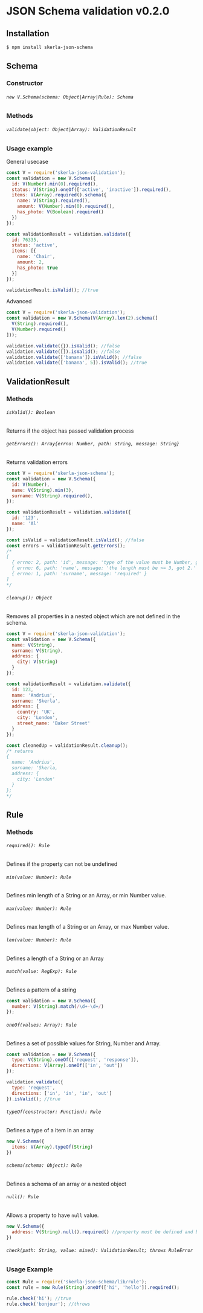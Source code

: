 # JSON Schema validation v0.2.0

## Installation

```bash
$ npm install skerla-json-schema
```

## Schema

### Constructor
###### `new V.Schema(schema: Object|Array|Rule): Schema`

### Methods
###### `validate(object: Object|Array): ValidationResult`

### Usage example

General usecase

```js
const V = require('skerla-json-validation');
const validation = new V.Schema({
  id: V(Number).min(0).required(),
  status: V(String).oneOf(['active', 'inactive']).required(),
  items: V(Array).required().schema({
    name: V(String).required(),
    amount: V(Number).min(0).required(),
    has_photo: V(Boolean).required()
  })
});

const validationResult = validation.validate({
  id: 76335,
  status: 'active',
  items: [{
    name: 'Chair',
    amount: 2,
    has_photo: true
  }]
});

validationResult.isValid(); //true
```

Advanced

```js
const V = require('skerla-json-validation');
const validation = new V.Schema(V(Array).len(2).schema([
  V(String).required(),
  V(Number).required()
]));

validation.validate({}).isValid(); //false
validation.validate([]).isValid(); //false
validation.validate(['banana']).isValid(); //false
validation.validate(['banana', 5]).isValid(); //true
```

## ValidationResult
### Methods
###### `isValid(): Boolean`
Returns if the object has passed validation process

###### `getErrors(): Array{errno: Number, path: string, message: String}` 
Returns validation errors

```js
const V = require('skerla-json-schema');
const validation = new V.Schema({
  id: V(Number),
  name: V(String).min(3),
  surname: V(String).required(),
});

const validationResult = validation.validate({
  id: '123',
  name: 'Al'
});

const isValid = validationResult.isValid(); //false
const errors = validationResult.getErrors(); 
/*
[ 
  { errno: 2, path: 'id', message: 'type of the value must be Number, got String.' },
  { errno: 6, path: 'name', message: 'the length must be >= 3, got 2.' },
  { errno: 1, path: 'surname', message: 'required' } 
]
*/
```

###### `cleanup(): Object`
Removes all properties in a nested object which are not defined in the schema.

```js
const V = require('skerla-json-validation');
const validation = new V.Schema({
  name: V(String),
  surname: V(String),
  address: {
    city: V(String)
  }
});

const validationResult = validation.validate({
  id: 123,
  name: 'Andrius',
  surname: 'Skerla',
  address: {
    country: 'UK',  
    city: 'London',
    street_name: 'Baker Street'
  }
});

const cleanedUp = validationResult.cleanup();
/* returns
{
  name: 'Andrius',
  surname: 'Skerla,
  address: {
    city: 'London'
  }
};
*/
```

## Rule
### Methods
###### `required(): Rule`
Defines if the property can not be undefined

###### `min(value: Number): Rule`
Defines min length of a String or an Array, or min Number value.

###### `max(value: Number): Rule`
Defines max length of a String or an Array, or max Number value.

###### `len(value: Number): Rule`
Defines a length of a String or an Array

###### `match(value: RegExp): Rule`
Defines a pattern of a string

```js
const validation = new V.Schema({
  number: V(String).match(/\d+-\d+/)
});
```

###### `oneOf(values: Array): Rule`
Defines a set of possible values for String, Number and Array.

```js
const validation = new V.Schema({
  type: V(String).oneOf(['request', 'response']),
  directions: V(Array).oneOf(['in', 'out'])
});

validation.validate({
  type: 'request',
  directions: ['in', 'in', 'in', 'out'] 
}).isValid(); //true
```

###### `typeOf(constructor: Function): Rule`
Defines a type of a item in an array

```js
new V.Schema({
  items: V(Array).typeOf(String)
})
```

###### `schema(schema: Object): Rule`
Defines a schema of an array or a nested object

###### `null(): Rule`
Allows a property to have `null` value.

```js
new V.Schema({
  address: V(String).null().required() //property must be defined and be either null either String
})
```

###### `check(path: String, value: mixed): ValidationResult; throws RuleError`
### Usage Example
```js
const Rule = require('skerla-json-schema/lib/rule');
const rule = new Rule(String).oneOf(['hi', 'hello']).required();

rule.check('hi'); //true
rule.check('bonjour'); //throws
```